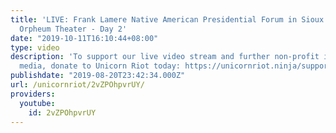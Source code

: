 ```yaml
---
title: 'LIVE: Frank Lamere Native American Presidential Forum in Sioux City, Iowa''s
  Orpheum Theater - Day 2'
date: "2019-10-11T16:10:44+08:00"
type: video
description: 'To support our live video stream and further non-profit independent
  media, donate to Unicorn Riot today: https://unicornriot.ninja/support-our-work/'
publishdate: "2019-08-20T23:42:34.000Z"
url: /unicornriot/2vZPOhpvrUY/
providers:
  youtube:
    id: 2vZPOhpvrUY
---
```

